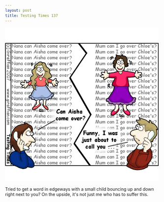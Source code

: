 ```yaml
---
layout: post
title: Testing Times 137
---
```

<img src="/images/tt0137.png">

Tried to get a word in edgeways with a small child bouncing up and down right next to you? On the upside, it's not just me who has to suffer this. 